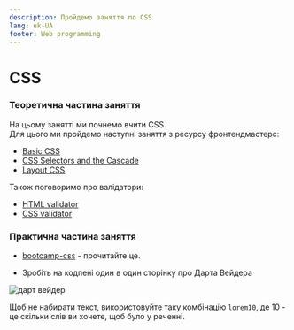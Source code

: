 ```yaml
---
description: Пройдемо заняття по CSS
lang: uk-UA
footer: Web programming
---
```


# CSS

### Теоретична частина заняття

На цьому занятті ми почнемо вчити CSS.  
Для цього ми пройдемо наступні заняття з ресурсу фронтендмастерс:

-   [Basic CSS](https://osvita-code.github.io/intro-to-web-dev-v2/basic-css)
-   [CSS Selectors and the Cascade](https://osvita-code.github.io/intro-to-web-dev-v2/selectors)
-   [Layout CSS](https://osvita-code.github.io/intro-to-web-dev-v2/layout-css)

Також поговоримо про валідатори:

-   [HTML validator](http://validator.w3.org/)
-   [CSS validator](http://jigsaw.w3.org/css-validator/)

### Практична частина заняття

-   [bootcamp-css](https://osvita-code.github.io/bootcamp/css) - прочитайте це.

-   Зробіть на кодпені один в один сторінку про Дарта Вейдера

![дарт вейдер](https://test-osvita-code-v2.github.io/web/assets/images/darth_vader.png)

Щоб не набирати текст, використовуйте таку комбінацію `lorem10`, де 10 - це скільки слів ви хочете, щоб було у реченні.
